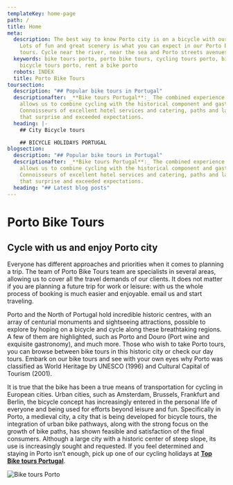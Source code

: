 ```yaml
---
templateKey: home-page
path: /
title: Home
meta:
  description: The best way to know Porto city is on a bicycle with our guides.
    Lots of fun and great scenery is what you can expect in our Porto bike
    tours. Cycle near the river, near the sea and Porto streets avenues.
  keywords: bike tours porto, porto bike tours, cycling tours porto, bike porto,
    bicycle tours porto, rent a bike porto
  robots: INDEX
  title: Porto Bike Tours
toursection:
  description: "## Popular bike tours in Portugal"
  descriptionafter: _**Bike tours Portugal**:_ The combined experience of our team
    allows us to combine cycling with the historical component and gastronomy.
    Connoisseurs of excellent hotel services and catering, paths and landscapes
    that surprise and exceeded expectations.
  heading: |-
    ## City Bicycle tours

    ## BICYCLE HOLIDAYS PORTUGAL
blogsection:
  description: "## Popular bike tours in Portugal"
  descriptionafter: _**Bike tours Portugal**:_ The combined experience of our team
    allows us to combine cycling with the historical component and gastronomy.
    Connoisseurs of excellent hotel services and catering, paths and landscapes
    that surprise and exceeded expectations.
  heading: "## Latest blog posts"
---
```

# Porto Bike Tours

## Cycle with us and enjoy Porto city

Everyone has different approaches and priorities when it comes to planning a trip. The team of Porto Bike Tours team are specialists in several areas, allowing us to cover all the travel demands of our clients. It does not matter if you are planning a future trip for work or leisure: with us the whole process of booking is much easier and enjoyable. email us and start traveling.

Porto and the North of Portugal hold incredible historic centres, with an array of centurial monuments and sightseeing attractions, possible to explore by hoping on a bicycle and cycle along these breathtaking regions. A few of them are highlighted, such as Porto and Douro (Port wine and exquisite gastronomy), and much more. Those who wish to take Porto tours, you can browse between bike tours in this historic city or check our day tours. Embark on our bike tours and see with your own eyes why Porto was classified as World Heritage by UNESCO (1996) and Cultural Capital of Tourism (2001).

It is true that the bike has been a true means of transportation for cycling in European cities. Urban cities, such as Amsterdam, Brussels, Frankfurt and Berlin, the bicycle concept has increasingly entered in the personal life of everyone and being used for efforts beyond leisure and fun. Specifically in Porto, a medieval city, a city that is being developed for bicycle tours, the integration of urban bike pathways, along with the strong focus on the growth of bike paths, has shown feasible and satisfaction of the final consumers. Although a large city with a historic center of steep slope, its use is increasingly sought and requested. If you feel determined and staying in Porto isn’t enough, pick up one of our cycling holidays at **[Top Bike tours Portugal](www.topbiketoursportugal.com)**.

![Bike tours Porto](/img/porto-bike-tours.jpg "Bike tours Porto")